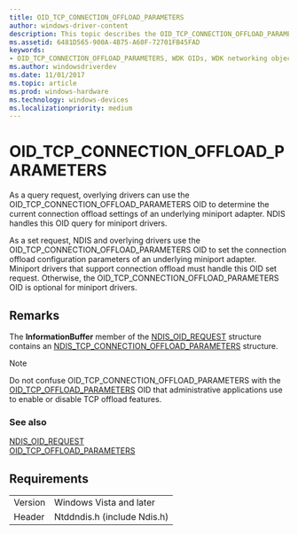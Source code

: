 ```yaml
---
title: OID_TCP_CONNECTION_OFFLOAD_PARAMETERS
author: windows-driver-content
description: This topic describes the OID_TCP_CONNECTION_OFFLOAD_PARAMETERS object identifier (OID). 
ms.assetid: 6481D565-900A-4B75-A60F-72701FB45FAD
keywords:
- OID_TCP_CONNECTION_OFFLOAD_PARAMETERS, WDK OIDs, WDK networking object identifiers, WDK networking OIDs
ms.author: windowsdriverdev
ms.date: 11/01/2017
ms.topic: article
ms.prod: windows-hardware
ms.technology: windows-devices
ms.localizationpriority: medium
---
```


# OID_TCP_CONNECTION_OFFLOAD_PARAMETERS

As a query request, overlying drivers can use the OID_TCP_CONNECTION_OFFLOAD_PARAMETERS OID to determine the current connection offload settings of an underlying miniport adapter. NDIS handles this OID query for miniport drivers.

As a set request, NDIS and overlying drivers use the OID_TCP_CONNECTION_OFFLOAD_PARAMETERS OID to set the connection offload configuration parameters of an underlying miniport adapter. Miniport drivers that support connection offload must handle this OID set request. Otherwise, the OID_TCP_CONNECTION_OFFLOAD_PARAMETERS OID is optional for miniport drivers.

## Remarks

The **InformationBuffer** member of the [NDIS_OID_REQUEST](https://msdn.microsoft.com/library/windows/hardware/ff566710) structure contains an [NDIS_TCP_CONNECTION_OFFLOAD_PARAMETERS](https://msdn.microsoft.com/library/windows/hardware/ff567876) structure.

> [!NOTE]
> Do not confuse OID_TCP_CONNECTION_OFFLOAD_PARAMETERS with the [OID_TCP_OFFLOAD_PARAMETERS](oid-tcp-offload-parameters.md) OID that administrative applications use to enable or disable TCP offload features.

### See also

[NDIS_OID_REQUEST](https://msdn.microsoft.com/library/windows/hardware/ff566710)  
[OID_TCP_OFFLOAD_PARAMETERS](oid-tcp-offload-parameters.md)

## Requirements

| | |
| --- | --- |
| Version | Windows Vista and later |
| Header | Ntddndis.h (include Ndis.h) |


